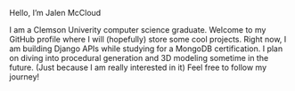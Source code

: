 Hello, I’m Jalen McCloud

I am a Clemson Univerity computer science graduate.
Welcome to my GitHub profile where I will (hopefully) store some cool projects.
Right now, I am building Django APIs while studying for a MongoDB certification.
I plan on diving into procedural generation and 3D modeling sometime in the future.
(Just because I am really interested in it)
Feel free to follow my journey!


<!---
Jmmcclo2023/Jmmcclo2023 is a ✨ special ✨ repository because its `README.md` (this file) appears on your GitHub profile.
You can click the Preview link to take a look at your changes.
--->
